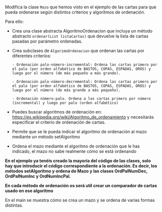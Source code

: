 Modifica la clase `Mazo` que hemos visto en el ejemplo de las cartas para que pueda ordenarse según distintos criterios y algoritmos de ordenación.

Para ello:

- Crea una clase abstracta AlgoritmoOrdenacion que incluya un método abstracto `ordenar(List listaCartas)` que devuelve la lista de cartas pasadas por parámetro ordenadas. 
- Crea subclases de `AlgorimoOrdenacion` que ordenan las cartas por diferentes criterios:

      - Ordenación palo-número-incremental: Ordena las cartas primero por el palo (por orden alfabético de BASTOS, COPAS, ESPADAS, OROS) y luego por el número (de más pequeño a más grande).

      - Ordenación palo-número-decremental: Ordena las cartas primero por el palo (por orden alfabético de BASTOS, COPAS, ESPADAS, OROS) y luego por el número (de más grande a más pequeño).

      - Ordenación número-palo. Ordena a las cartas primero por número (incremental) y luego por palo (orden alfabético)

- Puedes buscar algoritmos de ordenación en: [https://](https://es.wikipedia.org/wiki/Algoritmo_de_ordenamiento)[es.wikipedia.org/wiki/Algoritmo_de_ordenamiento](https://es.wikipedia.org/wiki/Algoritmo_de_ordenamiento) y necesitarás especificar el criterio de ordenación de cartas. 
- Permite que se le pueda indicar el algoritmo de ordenación al mazo mediante un método setAlgoritmo 
- Ordena el mazo mediante el algoritmo de ordenación que le has indicado, el mazo no sabe realmente cómo se está ordenando  

**En el ejemplo ya tenéis creado la mayoría del código de las clases, solo hay que introducir el código correspondiente a la ordenación. Es decir, los métodos setAlgoritmo y ordena de Mazo y las clases OrdPalNumDec, OrdPalNumInc y OrdNumIncPal.**

**En cada método de ordenación os será util crear un comparador de cartas usado en ese algoritmo**

En el main se muestra cómo se crea un mazo y se ordena de varias formas distintas.